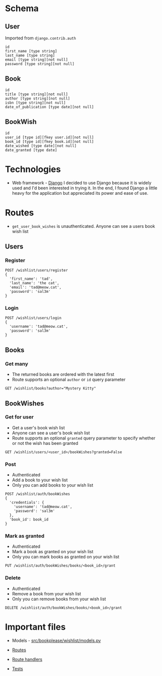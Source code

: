 
# Schema
## User
Imported from `django.contrib.auth`
```
id
first_name [type string]
last_name [type string]
email [type string][not null]
password [type string][not null]
```

## Book
```
id
title [type string][not null]
author [type string][not null]
isbn [type string][not null]
date_of_publication [type date][not null]
```

## BookWish
```
id
user_id [type id][fkey user.id][not null]
book_id [type id][fkey book.id][not null]
date_wished [type date][not null]
date_granted [type date]
```

# Technologies
- Web framework - [Django](https://www.djangoproject.com/)
I decided to use Django because it is widely used and I'd been interested in trying it. In the end, I found Django a little heavy for the application but appreciated its power and ease of use.

# Routes
- `get_user_book_wishes` is unauthenticated. Anyone can see a users book wish list

## Users
### Register
```
POST /wishlist/users/register
{
  'first_name': 'tad',
  'last_name': 'the cat',
  'email': 'tad@meow.cat',
  'password': 'sal3m'
}
```

### Login
```
POST /wishlist/users/login
{
  'username': 'tad@meow.cat',
  'password': 'sal3m'
}
```

## Books

### Get many
- The returned books are ordered with the latest first
- Route supports an optional `author` or `id` query parameter
```
GET /wishlist/books?author="Mystery Kitty"
```

## BookWishes
### Get for user
- Get a user's book wish list
- Anyone can see a user's book wish list
- Route supports an optional `granted` query parameter to specify whether or not the wish has been granted
```
GET /wishlist/users/<user_id>/bookWishes?granted=False
```

### Post
- Authenticated
- Add a book to your wish list
- Only you can add books to your wish list
```
POST /wishlist/auth/bookWishes
{
  'credentials': {
    'username': 'tad@meow.cat',
    'password': 'sal3m'
  },
  'book_id': book_id
}
```

### Mark as granted
- Authenticated
- Mark a book as granted on your wish list
- Only you can mark books as granted on your wish list
```
PUT /wishlist/auth/bookWishes/books/<book_id>/grant
```

### Delete
- Authenticated
- Remove a book from your wish list
- Only you can remove books from your wish list
```
DELETE /wishlist/auth/bookWishes/books/<book_id>/grant
```

# Important files
- Models -  [src/bookplease/wishlist/models.py](https://github.com/ankihg/book-please/blob/master/src/bookplease/wishlist/models.py)

- [Routes](https://github.com/ankihg/book-please/blob/master/src/bookplease/wishlist/urls.py)

- [Route handlers](https://github.com/ankihg/book-please/blob/master/src/bookplease/wishlist/views.py)

- [Tests](https://github.com/ankihg/book-please/blob/master/src/bookplease/wishlist/tests.py)

